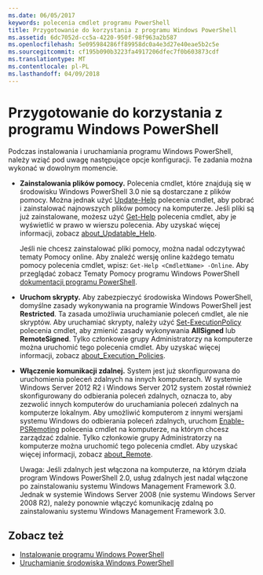 ```yaml
---
ms.date: 06/05/2017
keywords: polecenia cmdlet programu PowerShell
title: Przygotowanie do korzystania z programu Windows PowerShell
ms.assetid: 6dc7052d-cc5a-4220-950f-98f963a2b587
ms.openlocfilehash: 5e095984286ff89958dc0a4e3d27e40eae5b2c5e
ms.sourcegitcommit: cf195b090b3223fa4917206dfec7f0b603873cdf
ms.translationtype: MT
ms.contentlocale: pl-PL
ms.lasthandoff: 04/09/2018
---
```

# <a name="getting-ready-to-use-windows-powershell"></a>Przygotowanie do korzystania z programu Windows PowerShell
Podczas instalowania i uruchamiania programu Windows PowerShell, należy wziąć pod uwagę następujące opcje konfiguracji. Te zadania można wykonać w dowolnym momencie.

- **Zainstalowania plików pomocy.** Polecenia cmdlet, które znajdują się w środowisku Windows PowerShell 3.0 nie są dostarczane z plików pomocy. Można jednak użyć [Update-Help](/powershell/module/microsoft.powershell.core/update-help) polecenia cmdlet, aby pobrać i zainstalować najnowszych plików pomocy na komputerze. Jeśli pliki są już zainstalowane, możesz użyć [Get-Help](/powershell/module/microsoft.powershell.core/get-help) polecenia cmdlet, aby je wyświetlić w prawo w wierszu polecenia. Aby uzyskać więcej informacji, zobacz [about_Updatable_Help](/powershell/module/microsoft.powershell.core/about/about_updatable_help).

    Jeśli nie chcesz zainstalować pliki pomocy, można nadal odczytywać tematy Pomocy online. Aby znaleźć wersję online każdego tematu pomocy polecenia cmdlet, wpisz: `Get-Help <CmdletName> -Online`. Aby przeglądać zobacz Tematy Pomocy programu Windows PowerShell [dokumentacji programu PowerShell](/powershell/scripting).

- **Uruchom skrypty.** Aby zabezpieczyć środowiska Windows PowerShell, domyślne zasady wykonywania na programie Windows PowerShell jest **Restricted**. Ta zasada umożliwia uruchamianie poleceń cmdlet, ale nie skryptów. Aby uruchamiać skrypty, należy użyć [Set-ExecutionPolicy](/powershell/module/microsoft.powershell.security/set-executionpolicy) polecenia cmdlet, aby zmienić zasady wykonywania **AllSigned** lub **RemoteSigned**. Tylko członkowie grupy Administratorzy na komputerze można uruchomić tego polecenia cmdlet. Aby uzyskać więcej informacji, zobacz [about_Execution_Policies](/powershell/module/microsoft.powershell.core/about/about_execution_policies).

- **Włączenie komunikacji zdalnej.** System jest już skonfigurowana do uruchomienia poleceń zdalnych na innych komputerach. W systemie Windows Server 2012 R2 i Windows Server 2012 system został również skonfigurowany do odbierania poleceń zdalnych, oznacza to, aby zezwolić innych komputerów do uruchamiania poleceń zdalnych na komputerze lokalnym. Aby umożliwić komputerom z innymi wersjami systemu Windows do odbierania poleceń zdalnych, uruchom [Enable-PSRemoting](/powershell/module/microsoft.powershell.core/enable-psremoting) polecenia cmdlet na komputerze, na którym chcesz zarządzać zdalnie. Tylko członkowie grupy Administratorzy na komputerze można uruchomić tego polecenia cmdlet. Aby uzyskać więcej informacji, zobacz [about_Remote](/powershell/module/microsoft.powershell.core/about/about_remote).

    Uwaga: Jeśli zdalnych jest włączona na komputerze, na którym działa program Windows PowerShell 2.0, usług zdalnych jest nadal włączone po zainstalowaniu systemu Windows Management Framework 3.0. Jednak w systemie Windows Server 2008 (nie systemu Windows Server 2008 R2), należy ponownie włączyć komunikację zdalną po zainstalowaniu systemu Windows Management Framework 3.0.

## <a name="see-also"></a>Zobacz też
- [Instalowanie programu Windows PowerShell](../setup/Installing-Windows-PowerShell.md)
- [Uruchamianie środowiska Windows PowerShell](/powershell/scripting/setup/starting-windows-powershell)